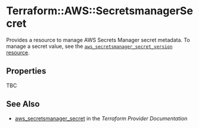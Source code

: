 # Terraform::AWS::SecretsmanagerSecret

Provides a resource to manage AWS Secrets Manager secret metadata. To manage a secret value, see the [`aws_secretsmanager_secret_version` resource](/docs/providers/aws/r/secretsmanager_secret_version.html).

## Properties

TBC

## See Also

* [aws_secretsmanager_secret](https://www.terraform.io/docs/providers/aws/r/secretsmanager_secret.html) in the _Terraform Provider Documentation_